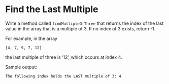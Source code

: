 # Find the Last Multiple
Write a method called `findMultipleOfThree` that returns the index of the last value in the array that is a multiple of 3. If no index of 3 exists, return -1.

For example, in the array
```
[4, 7, 9, 7, 12]
```
the last multiple of three is ‘12’, which occurs at index 4.

Sample output:
```
The following index holds the LAST multiple of 3: 4
```